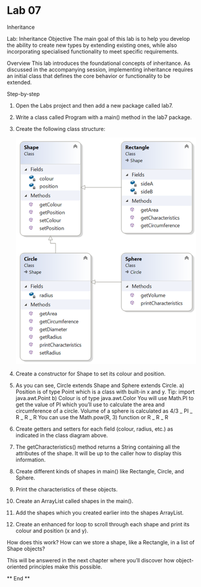 <h1>Lab 07</h1>

Inheritance

Lab: Inheritance
Objective
The main goal of this lab is to help you develop the ability to create new types by extending existing ones, while also incorporating specialised functionality to meet specific requirements.

Overview
This lab introduces the foundational concepts of inheritance. As discussed in the accompanying session, implementing inheritance requires an initial class that defines the core behavior or functionality to be extended.

Step-by-step

1. Open the Labs project and then add a new package called lab7.
2. Write a class called Program with a main() method in the lab7 package.
3. Create the following class structure:

   ![alt text](image.png)

4. Create a constructor for Shape to set its colour and position.
5. As you can see, Circle extends Shape and Sphere extends Circle.
   a) Position is of type Point which is a class with built-in x and y.
   Tip: import java.awt.Point
   b) Colour is of type java.awt.Color
   You will use Math.PI to get the value of PI which you’ll use to calculate the area and circumference of a circle.
   Volume of a sphere is calculated as 4/3 _ PI _ R _ R _ R
   You can use the Math.pow(R, 3) function or R _ R _ R
6. Create getters and setters for each field (colour, radius, etc.) as indicated in the class diagram above.
7. The getCharacteristics() method returns a String containing all the attributes of the shape. It will be up to the caller how to display this information.
8. Create different kinds of shapes in main() like Rectangle, Circle, and Sphere.
9. Print the characteristics of these objects.
10. Create an ArrayList<Shape> called shapes in the main().
11. Add the shapes which you created earlier into the shapes ArrayList.
12. Create an enhanced for loop to scroll through each shape and print its colour and position (x and y).

How does this work?
How can we store a shape, like a Rectangle, in a list of Shape objects?

This will be answered in the next chapter where you’ll discover how object-oriented principles make this possible.

** End **
